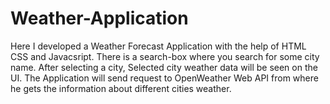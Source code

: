 # Weather-Application
Here I developed a Weather Forecast Application with the help of HTML CSS and Javacsript. There is a search-box where you search for some city name. After selecting a city, Selected city weather data will be seen on the UI. The Application will send request to OpenWeather Web API from where he gets the information about different cities weather.
